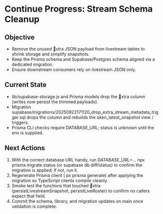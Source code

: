 # Continue Progress: Stream Schema Cleanup

## Objective
- Remove the unused xtra JSON payload from livestream tables to shrink storage and simplify snapshots.
- Keep the Prisma schema and Supabase/Postgres schema aligned via a dedicated migration.
- Ensure downstream consumers rely on livestream JSON only.

## Current State
- lib/supabase-storage.js and Prisma models drop the xtra column (writes now persist the trimmed payloads).
- Migration supabase/migrations/20250922171120_drop_extra_stream_metadata_trigger.sql drops the column and rebuilds the 	oken_latest_snapshot view / triggers.
- Prisma CLI checks require DATABASE_URL; status is unknown until the env is supplied.

## Next Actions
1. With the correct database URL handy, run DATABASE_URL=... npx prisma migrate status (or supabase db diff/status) to confirm the migration is applied; if not, run it.
2. Regenerate Prisma client (
px prisma generate) after applying the migration so TypeScript clients compile cleanly.
3. Smoke test the functions that touched xtra (persistLivestreamSnapshot, persistLiveRoster) to confirm no callers expect that field.
4. Commit the schema, library, and migration updates on main once validation is complete.
